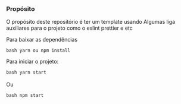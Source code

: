 ### Propósito
 O propósito deste repositório é ter um template usando
Algumas liga auxiliares para o projeto como o eslint prettier e etc


Para baixar as dependências 

``bash
 yarn ou npm install
``

Para iniciar o projeto:

``bash
 yarn start
``
<br>
<br>
Ou 

``bash
 npm start
``
